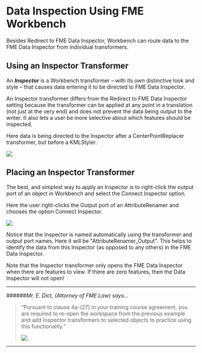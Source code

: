 # Data Inspection Using FME Workbench #
Besides Redirect to FME Data Inspector, Workbench can route data to the FME Data Inspector from individual transformers.

 
## Using an Inspector Transformer ##
An ***Inspector*** is a Workbench transformer – with its own distinctive look and style – that causes data entering it to be directed to FME Data Inspector.

An Inspector transformer differs from the Redirect to FME Data Inspector setting because the transformer can be applied at any point in a translation (not just at the very end) and does not prevent the data being output to the writer. It also lets a user be more selective about which features should be inspected.

Here data is being directed to the Inspector after a CenterPointReplacer transformer, but before a KMLStyler.

![](https://raw.githubusercontent.com/FMEEvangelist/FME-Desktop-Basic-Training-Manual-Images/master/Img2.24.InspectorTransformer.jpg)

## Placing an Inspector Transformer ##
The best, and simplest way to apply an Inspector is to right-click the output port of an object in Workbench and select the Connect Inspector option.

Here the user right-clicks the Output port of an AttributeRenamer and chooses the option Connect Inspector.

![](https://raw.githubusercontent.com/FMEEvangelist/FME-Desktop-Basic-Training-Manual-Images/master/Img2.25.ConnectInspector.jpg)

Notice that the Inspector is named automatically using the transformer and output port names. Here it will be "AttributeRenamer_Output". This helps to identify the data from this Inspector (as opposed to any others) in the FME Data Inspector.

Note that the Inspector transformer only opens the FME Data Inspector when there are features to view. If there are zero features, then the Data Inspector will not open!


----------
######*Mr. E. Dict, (Attorney of FME Law) says…*
>
>“Pursuant to clause 4a-(27) in your training course agreement, you are required to re-open the workspace from the previous example and add Inspector transformers to selected objects to practice using this functionality.”
>
>![](https://raw.githubusercontent.com/FMEEvangelist/FME-Desktop-Basic-Training-Manual-Images/master/Img2.26.InspectorsInWorkspace.jpg)

----------

